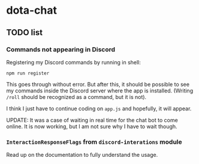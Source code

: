 # dota-chat

## TODO list

### Commands not appearing in Discord

Registering my Discord commands by running in shell:

```shell
npm run register
```

This goes through without error. But after this, it should be possible to see my commands inside
the Discord server where the app is installed. (Writing `/roll` should be recognized as a command,
but it is not).

I think I just have to continue coding on `app.js` and hopefully, it will appear.

UPDATE: It was a case of waiting in real time for the chat bot to come online.
    It is now working, but I am not sure why I have to wait though.

### `InteractionResponseFlags` from `discord-interations` module

Read up on the documentation to fully understand the usage.
